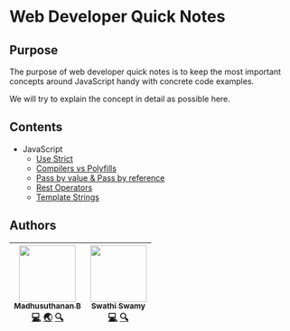Web Developer Quick Notes
=============================

## Purpose
The purpose of web developer quick notes is to keep the most
important concepts around JavaScript handy with concrete code examples.

We will try to explain the concept in detail as possible here.

## Contents
- JavaScript
    - [Use Strict](JavaScript/use-strict.md)
    - [Compilers vs Polyfills](JavaScript/compilations-vs-polyfilling.md)
    - [Pass by value & Pass by reference](JavaScript/pass-by-value-and-pass-by-reference.md)
    - [Rest Operators](JavaScript/rest-operators.md)
    - [Template Strings](JavaScript/template-strings.md)

## Authors
<!-- ALL-CONTRIBUTORS-LIST:START - Do not remove or modify this section -->
<!-- prettier-ignore -->
| [<img src="https://avatars3.githubusercontent.com/u/10254513?s=200&v=4" width="100px;"/><br /><sub><b>Madhusuthanan B</b></sub>](https://www.linkedin.com/in/madhusuthanan-b/)<br />[💻](https://github.com/Madhusuthanan-B/developer-notes.io/commits?author=Madhusuthanan-B "Documentation")  [🌏](https://fooapp.site/#/about) [🔍](https://www.linkedin.com/in/madhusuthanan-b/) | [<img src="https://avatars1.githubusercontent.com/u/31177896?s=200&v=4" width="100px;"/><br /><sub><b>Swathi Swamy</b></sub>](https://github.com/swathiswamy)<br />[💻](https://github.com/Madhusuthanan-B/developer-notes.io/commits?author=swathiswamy) [🔍](https://www.linkedin.com/in/swathi-nanjundaswamy-79561b157/) |
| :---: | :---: |
<!-- ALL-CONTRIBUTORS-LIST:END -->
